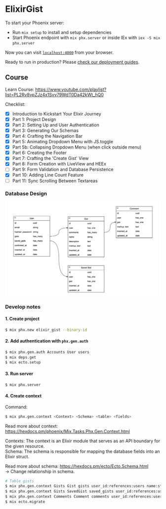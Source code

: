 # ElixirGist

To start your Phoenix server:

  * Run `mix setup` to install and setup dependencies
  * Start Phoenix endpoint with `mix phx.server` or inside IEx with `iex -S mix phx.server`

Now you can visit [`localhost:4000`](http://localhost:4000) from your browser.

Ready to run in production? Please [check our deployment guides](https://hexdocs.pm/phoenix/deployment.html).

Course
---

Learn Course: https://www.youtube.com/playlist?list=PL2Rv8vpZJz4x1Svv79WdT0Da42kWt_hQ0

Checklist:
- [x] Introduction to Kickstart Your Elixir Journey
- [x] Part 1: Project Design
- [x] Part 2: Setting Up and User Authentication
- [x] Part 3: Generating Our Schemas
- [x] Part 4: Crafting the Navigation Bar
- [x] Part 5: Animating Dropdown Menu with JS.toggle
- [x] Part 5b: Collapsing Dropdown Menu (when click outside menu)
- [x] Part 6: Creating the Footer
- [x] Part 7: Crafting the 'Create Gist' View
- [x] Part 8: Form Creation with LiveView and HEEx
- [ ] Part 9: Form Validation and Database Persistence
- [x] Part 10: Adding Line Count Feature
- [ ] Part 11: Sync Scrolling Between Textareas

### Database Design

![Database Design](/readme_images/database.png)

### Develop notes

#### 1. Create project

```bash
$ mix phx.new elixir_gist --binary-id
```

#### 2. Add authentication with `phx.gen.auth`

```bash
$ mix phx.gen.auth Accounts User users
$ mix deps.get
$ mix ecto.setup
```

#### 3. Run server

```bash
$ mix phx.server
```

#### 4. Create context

Command: 

```bash
$ mix phx.gen.context <Context> <Schema> <table> <fields>
```

Read more about context: https://hexdocs.pm/phoenix/Mix.Tasks.Phx.Gen.Context.html

Contexts: The context is an Elixir module that serves as an API boundary for the given resource. <br>
Schema: The schema is responsible for mapping the database fields into an Elixir struct.

Read more about schema: https://hexdocs.pm/ecto/Ecto.Schema.html <br>
-> Change relationship in schema. 

```bash
# Table gists
$ mix phx.gen.context Gists Gist gists user_id:references:users name:string description:text markup_text:text
$ mix phx.gen.context Gists SavedGist saved_gists user_id:references:users gist_id:references:gists
$ mix phx.gen.context Comments Comment comments user_id:references:users gist_id:references:gists markup_text:text
$ mix ecto.migrate
```





